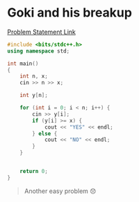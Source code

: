 # Goki and his breakup

[Problem Statement Link](https://www.hackerearth.com/practice/basic-programming/input-output/basics-of-input-output/practice-problems/algorithm/tds-and-his-breakup/)

``` c++
#include <bits/stdc++.h>
using namespace std;

int main()
{
    int n, x;
    cin >> n >> x;

    int y[n];

    for (int i = 0; i < n; i++) {
        cin >> y[i];
        if (y[i] >= x) {
            cout << "YES" << endl;
        } else {
            cout << "NO" << endl;
        }
    }


    return 0;
}
```

> Another easy problem :disappointed: